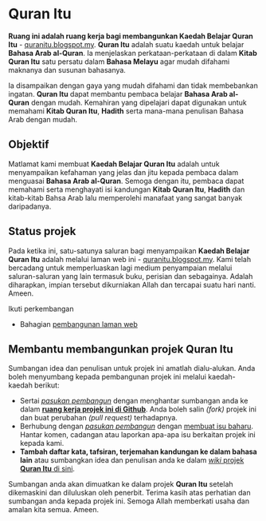 # Quran Itu
**Ruang ini adalah ruang kerja bagi membangunkan Kaedah Belajar Quran Itu** - [quranitu.blogspot.my](https://quranitu.blogspot.my). **Quran Itu** adalah suatu kaedah untuk belajar **Bahasa Arab al-Quran**. Ia menjelaskan perkataan-perkataan di dalam **Kitab Quran Itu** satu persatu dalam **Bahasa Melayu** agar mudah difahami maknanya dan susunan bahasanya.

Ia disampaikan dengan gaya yang mudah difahami dan tidak membebankan ingatan. **Quran Itu** dapat membantu pembaca belajar **Bahasa Arab al-Quran** dengan mudah. Kemahiran yang dipelajari dapat digunakan untuk memahami **Kitab Quran Itu**, **Hadith** serta mana-mana penulisan Bahasa Arab dengan mudah.

## Objektif
Matlamat kami membuat **Kaedah Belajar Quran Itu** adalah untuk menyampaikan kefahaman yang jelas dan jitu kepada pembaca dalam menguasai **Bahasa Arab al-Quran**. Semoga dengan itu, pembaca dapat memahami serta menghayati isi kandungan **Kitab Quran Itu**, **Hadith** dan kitab-kitab Bahsa Arab lalu memperolehi manafaat yang sangat banyak daripadanya.

## Status projek
Pada ketika ini, satu-satunya saluran bagi menyampaikan **Kaedah Belajar Quran Itu** adalah melalui laman web ini - [quranitu.blogspot.my](https://quranitu.blogspot.my). Kami telah bercadang untuk memperluaskan lagi medium penyampaian melalui saluran-saluran yang lain termasuk buku, perisian dan sebagainya. Adalah diharapkan, impian tersebut dikurniakan Allah dan tercapai suatu hari nanti. Ameen.

Ikuti perkembangan

- Bahagian [pembangunan laman web](https://github.com/nikahmadz/Quran-Itu/tree/master/blogspot)


## Membantu membangunkan projek Quran Itu
Sumbangan idea dan penulisan untuk projek ini amatlah dialu-alukan. Anda boleh menyumbang kepada pembangunan projek ini melalui kaedah-kaedah berikut:

- Sertai [*pasukan pembangun*](https://github.com/nikahmadz/Quran-Itu/graphs/contributors) dengan menghantar sumbangan anda ke dalam [**ruang kerja projek ini di Github**](https://github.com/nikahmadz/Quran-Itu). Anda boleh salin *(fork)* projek ini dan buat perubahan *(pull request)* terhadapnya.
- Berhubung dengan [*pasukan pembangun*](https://github.com/nikahmadz/Quran-Itu/graphs/contributors) dengan [membuat isu baharu](https://github.com/nikahmadz/Quran-Itu/issues). Hantar komen, cadangan atau laporkan apa-apa isu berkaitan projek ini kepada kami.
- **Tambah daftar kata, tafsiran, terjemahan kandungan ke dalam bahasa lain** atau sumbangkan idea dan penulisan anda ke dalam [*wiki* projek **Quran Itu** di sini](https://github.com/nikahmadz/Quran-Itu/wiki).

Sumbangan anda akan dimuatkan ke dalam projek **Quran Itu** setelah dikemaskini dan diluluskan oleh penerbit. Terima kasih atas perhatian dan sumbangan anda kepada projek ini. Semoga Allah memberkati usaha dan amalan kita semua. Ameen.
